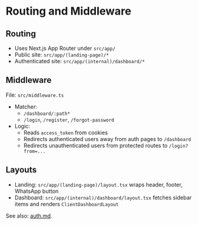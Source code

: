 # Routing and Middleware

## Routing

- Uses Next.js App Router under `src/app/`
- Public site: `src/app/(landing-page)/*`
- Authenticated site: `src/app/(internal)/dashboard/*`

## Middleware

File: `src/middleware.ts`

- Matcher:
  - `/dashboard/:path*`
  - `/login`, `/register`, `/forgot-password`
- Logic:
  - Reads `access_token` from cookies
  - Redirects authenticated users away from auth pages to `/dashboard`
  - Redirects unauthenticated users from protected routes to `/login?from=...`

## Layouts

- Landing: `src/app/(landing-page)/layout.tsx` wraps header, footer, WhatsApp button
- Dashboard: `src/app/(internal)/dashboard/layout.tsx` fetches sidebar items and renders `ClientDashboardLayout`

See also: [auth.md](./auth.md).
